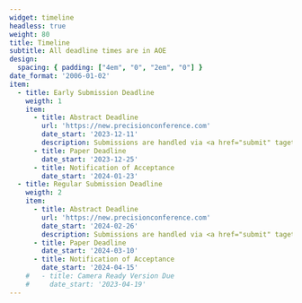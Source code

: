 ```yaml
---
widget: timeline
headless: true
weight: 80
title: Timeline
subtitle: All deadline times are in AOE
design:
  spacing: { padding: ["4em", "0", "2em", "0"] }
date_format: '2006-01-02'
item:
  - title: Early Submission Deadline
    weigth: 1
    item:
      - title: Abstract Deadline
        url: 'https://new.precisionconference.com'
        date_start: '2023-12-11'
        description: Submissions are handled via <a href="submit" taget="_blank">PCS</a>.
      - title: Paper Deadline
        date_start: '2023-12-25'
      - title: Notification of Acceptance
        date_start: '2024-01-23'
  - title: Regular Submission Deadline
    weigth: 2
    item:
      - title: Abstract Deadline
        url: 'https://new.precisionconference.com'
        date_start: '2024-02-26'
        description: Submissions are handled via <a href="submit" taget="_blank">PCS</a>.
      - title: Paper Deadline
        date_start: '2024-03-10'
      - title: Notification of Acceptance
        date_start: '2024-04-15'
    #   - title: Camera Ready Version Due
    #     date_start: '2023-04-19'
---
```

